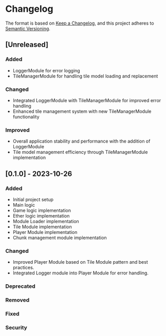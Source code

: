 












































# Changelog

The format is based on [Keep a Changelog](https://keepachangelog.com/en/1.0.0/),
and this project adheres to [Semantic Versioning](https://semver.org/spec/v2.0.0.html).

## [Unreleased]
### Added
- LoggerModule for error logging
- TileManagerModule for handling tile model loading and replacement

### Changed
- Integrated LoggerModule with TileManagerModule for improved error handling
- Enhanced tile management system with new TileManagerModule functionality

### Improved
- Overall application stability and performance with the addition of LoggerModule
- Tile model management efficiency through TileManagerModule implementation

## [0.1.0] - 2023-10-26
### Added
- Initial project setup
- Main logic
- Game logic implementation
- Ether logic implementation
- Module Loader implementation
- Tile Module implementation
- Player Module implementation
- Chunk management module implementation

### Changed
- Improved Player Module based on Tile Module pattern and best practices.
- Integrated Logger module into Player Module for error handling.

### Deprecated

### Removed

### Fixed

### Security